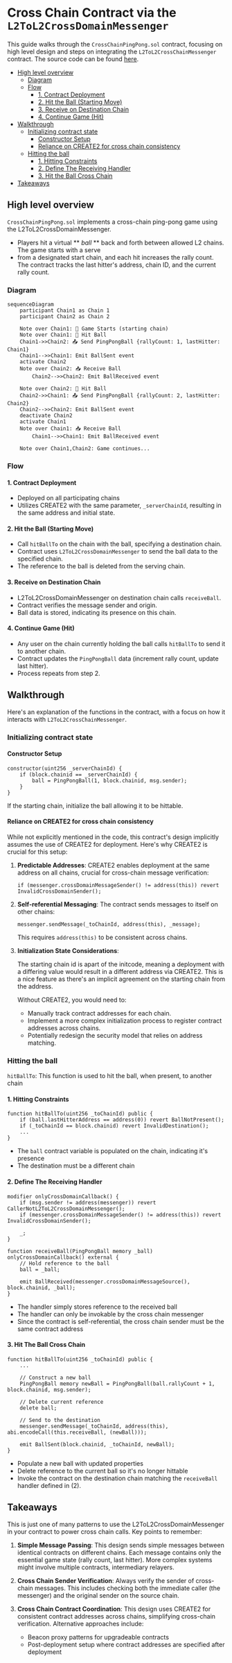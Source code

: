 <!-- omit in toc -->
# Cross Chain Contract via the `L2ToL2CrossDomainMessenger`

This guide walks through the `CrossChainPingPong.sol` contract, focusing on high level design and steps on integrating the `L2ToL2CrossChainMessenger` contract. The source code can be found [here](https://github.com/ethereum-optimism/supersim/blob/main/contracts/src/pingpong/CrossChainPingPong.sol).

- [High level overview](#high-level-overview)
  - [Diagram](#diagram)
  - [Flow](#flow)
    - [1. Contract Deployment](#1-contract-deployment)
    - [2. Hit the Ball (Starting Move)](#2-hit-the-ball-starting-move)
    - [3. Receive on Destination Chain](#3-receive-on-destination-chain)
    - [4. Continue Game (Hit)](#4-continue-game-hit)
- [Walkthrough](#walkthrough)
  - [Initializing contract state](#initializing-contract-state)
    - [Constructor Setup](#constructor-setup)
    - [Reliance on CREATE2 for cross chain consistency](#reliance-on-create2-for-cross-chain-consistency)
  - [Hitting the ball](#hitting-the-ball)
    - [1. Hitting Constraints](#1-hitting-constraints)
    - [2. Define The Receiving Handler](#2-define-the-receiving-handler)
    - [3. Hit the Ball Cross Chain](#3-hit-the-ball-cross-chain)
- [Takeaways](#takeaways)

## High level overview

`CrossChainPingPong.sol` implements a cross-chain ping-pong game using the L2ToL2CrossDomainMessenger.
 * Players hit a virtual ** *ball* ** back and forth between allowed L2 chains. The game starts with a serve
 * from a designated start chain, and each hit increases the rally count. The contract tracks the last hitter's address, chain ID, and the current rally count.

### Diagram

```mermaid
sequenceDiagram
    participant Chain1 as Chain 1
    participant Chain2 as Chain 2
    
    Note over Chain1: 🚀 Game Starts (starting chain)
    Note over Chain1: 🏓 Hit Ball
    Chain1->>Chain2: 📤 Send PingPongBall {rallyCount: 1, lastHitter: Chain1}
    Chain1-->>Chain1: Emit BallSent event
    activate Chain2
    Note over Chain2: 📥 Receive Ball
        Chain2-->>Chain2: Emit BallReceived event

    Note over Chain2: 🏓 Hit Ball
    Chain2->>Chain1: 📤 Send PingPongBall {rallyCount: 2, lastHitter: Chain2}
    Chain2-->>Chain2: Emit BallSent event
    deactivate Chain2
    activate Chain1
    Note over Chain1: 📥 Receive Ball
        Chain1-->>Chain1: Emit BallReceived event

    Note over Chain1,Chain2: Game continues...
```

### Flow

#### 1. Contract Deployment
   - Deployed on all participating chains
   - Utilizes CREATE2 with the same parameter, `_serverChainId`, resulting in the same address and initial state.

#### 2. Hit the Ball (Starting Move)
   - Call `hitBallTo` on the chain with the ball, specifying a destination chain.
   - Contract uses `L2ToL2CrossDomainMessenger` to send the ball data to the specified chain.
   - The reference to the ball is deleted from the serving chain.

#### 3. Receive on Destination Chain
   - L2ToL2CrossDomainMessenger on destination chain calls `receiveBall`.
   - Contract verifies the message sender and origin.
   - Ball data is stored, indicating its presence on this chain.

#### 4. Continue Game (Hit)
   - Any user on the chain currently holding the ball calls `hitBallTo` to send it to another chain.
   - Contract updates the `PingPongBall` data (increment rally count, update last hitter).
   - Process repeats from step 2.

## Walkthrough

Here's an explanation of the functions in the contract, with a focus on how it interacts with `L2ToL2CrossChainMessenger`.

### Initializing contract state

#### Constructor Setup
```solidity
constructor(uint256 _serverChainId) {
    if (block.chainid == _serverChainId) {
        ball = PingPongBall(1, block.chainid, msg.sender);
    }
}
```
If the starting chain, initialize the ball allowing it to be hittable.

#### Reliance on CREATE2 for cross chain consistency

While not explicitly mentioned in the code, this contract's design implicitly assumes the use of CREATE2 for deployment. Here's why CREATE2 is crucial for this setup:

1. **Predictable Addresses**: 
   CREATE2 enables deployment at the same address on all chains, crucial for cross-chain message verification:
   ```solidity
   if (messenger.crossDomainMessageSender() != address(this)) revert InvalidCrossDomainSender();
   ```

2. **Self-referential Messaging**:
   The contract sends messages to itself on other chains:
   ```solidity
   messenger.sendMessage(_toChainId, address(this), _message);
   ```
   This requires `address(this)` to be consistent across chains.

3. **Initialization State Considerations**:

   The starting chain id is apart of the initcode, meaning a deployment with a differing value would result in a different address via CREATE2. This is a nice feature as there's an implicit agreement on the starting chain from the address.

   Without CREATE2, you would need to:
    - Manually track contract addresses for each chain.
    - Implement a more complex initialization process to register contract addresses across chains.
    - Potentially redesign the security model that relies on address matching.


### Hitting the ball

`hitBallTo`: This function is used to hit the ball, when present, to another chain

#### 1. Hitting Constraints
```solidity
function hitBallTo(uint256 _toChainId) public {
    if (ball.lastHitterAddress == address(0)) revert BallNotPresent();
    if (_toChainId == block.chainid) revert InvalidDestination();
    ...
}
```
- The `ball` contract variable is populated on the chain, indicating it's presence
- The destination must be a different chain

#### 2. Define The Receiving Handler
```solidity
modifier onlyCrossDomainCallback() {
    if (msg.sender != address(messenger)) revert CallerNotL2ToL2CrossDomainMessenger();
    if (messenger.crossDomainMessageSender() != address(this)) revert InvalidCrossDomainSender();

    _;
}

function receiveBall(PingPongBall memory _ball) onlyCrossDomainCallback() external {
    // Hold reference to the ball
    ball = _ball;

    emit BallReceived(messenger.crossDomainMessageSource(), block.chainid, _ball);
}
```
- The handler simply stores reference to the received ball
- The handler can only be invokable by the cross chain messenger
- Since the contract is self-referential, the cross chain sender must be the same contract address

#### 3. Hit The Ball Cross Chain
```solidity
function hitBallTo(uint256 _toChainId) public {
    ...

    // Construct a new ball
    PingPongBall memory newBall = PingPongBall(ball.rallyCount + 1, block.chainid, msg.sender);

    // Delete current reference
    delete ball;

    // Send to the destination
    messenger.sendMessage(_toChainId, address(this), abi.encodeCall(this.receiveBall, (newBall)));

    emit BallSent(block.chainid, _toChainId, newBall);
}
```
- Populate a new ball with updated properties
- Delete reference to the current ball so it's no longer hittable
- Invoke the contract on the destination chain matching the `receiveBall` handler defined in (2).

## Takeaways

This is just one of many patterns to use the L2ToL2CrossDomainMessenger in your contract to power cross chain calls. Key points to remember:

1. **Simple Message Passing**: This design sends simple messages between identical contracts on different chains. Each message contains only the essential game state (rally count, last hitter). More complex systems might involve multiple contracts, intermediary relayers.

2. **Cross Chain Sender Verification**: Always verify the sender of cross-chain messages. This includes checking both the immediate caller (the messenger) and the original sender on the source chain.

3. **Cross Chain Contract Coordination**: This design uses CREATE2 for consistent contract addresses across chains, simplifying cross-chain verification. Alternative approaches include:
   - Beacon proxy patterns for upgradeable contracts
   - Post-deployment setup where contract addresses are specified after deployment

